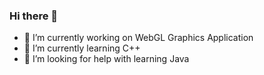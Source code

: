 ### Hi there 👋
- 🔭 I’m currently working on WebGL Graphics Application
- 🌱 I’m currently learning C++ 
- 🤔 I’m looking for help with learning Java

<!--
**StudentAidyn/StudentAidyn** is a ✨ _special_ ✨ repository because its `README.md` (this file) appears on your GitHub profile.

Here are some ideas to get you started:


- 👯 I’m looking to collaborate on ...
- 💬 Ask me about ...
- 📫 How to reach me: ...
- 😄 Pronouns: ...
- ⚡ Fun fact: ...
-->

